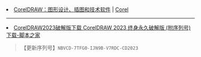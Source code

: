 <li><a href="https://www.coreldraw.com/cn/">CorelDRAW：图形设计、插图和技术软件</a> | <a href="https://www.corel.com/tw/">Corel</a></li>
<hr>
<li><a href="https://www.jb51.net/softs/856715.html">CorelDRAW2023破解版下载 CorelDRAW 2023 终身永久破解版 (附序列号) 下载-脚本之家</a></li>
<blockquote>【更新序列号】<code>NBVCD-7TFG0-IJN9B-V7RDC-CD2023</code></blockquote>
